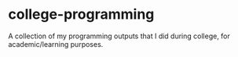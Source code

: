 # college-programming
A collection of my programming outputs that I did during college, for academic/learning purposes.
